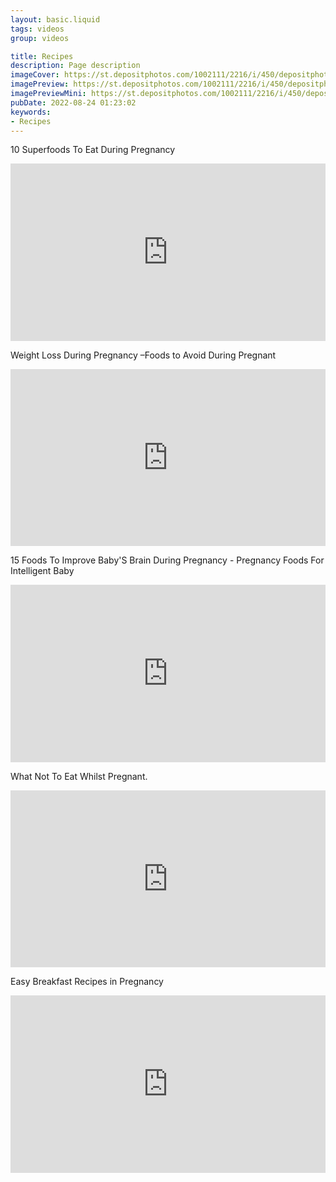```yaml
---
layout: basic.liquid
tags: videos
group: videos

title: Recipes
description: Page description
imageCover: https://st.depositphotos.com/1002111/2216/i/450/depositphotos_22165159-stock-photo-pregnancy-and-cooking.jpg
imagePreview: https://st.depositphotos.com/1002111/2216/i/450/depositphotos_22165159-stock-photo-pregnancy-and-cooking.jpg
imagePreviewMini: https://st.depositphotos.com/1002111/2216/i/450/depositphotos_22165159-stock-photo-pregnancy-and-cooking.jpg
pubDate: 2022-08-24 01:23:02
keywords:
- Recipes
---
```


10 Superfoods To Eat During Pregnancy 

<div style="position:relative;padding-bottom:56.25%;height:0;overflow:hidden;"> <iframe style="width:100%;height:100%;position:absolute;left:0px;top:0px;overflow:hidden" frameborder="0" type="text/html" src="https://www.dailymotion.com/embed/video/x7qv9eh" width="100%" height="100%" allowfullscreen > </iframe> </div>

Weight Loss During Pregnancy –Foods to Avoid During Pregnant

<div style="position:relative;padding-bottom:56.25%;height:0;overflow:hidden;"> <iframe style="width:100%;height:100%;position:absolute;left:0px;top:0px;overflow:hidden" frameborder="0" type="text/html" src="https://www.dailymotion.com/embed/video/xh2wka" width="100%" height="100%" allowfullscreen > </iframe> </div>

15 Foods To Improve Baby'S Brain During Pregnancy - Pregnancy Foods For Intelligent Baby

<div style="position:relative;padding-bottom:56.25%;height:0;overflow:hidden;"> <iframe style="width:100%;height:100%;position:absolute;left:0px;top:0px;overflow:hidden" frameborder="0" type="text/html" src="https://www.dailymotion.com/embed/video/x80p4lc" width="100%" height="100%" allowfullscreen > </iframe> </div>

What Not To Eat Whilst Pregnant.

<div style="position:relative;padding-bottom:56.25%;height:0;overflow:hidden;"> <iframe style="width:100%;height:100%;position:absolute;left:0px;top:0px;overflow:hidden" frameborder="0" type="text/html" src="https://www.dailymotion.com/embed/video/xu8xh3" width="100%" height="100%" allowfullscreen > </iframe> </div>

Easy Breakfast Recipes in Pregnancy

<div style="position:relative;padding-bottom:56.25%;height:0;overflow:hidden;"> <iframe style="width:100%;height:100%;position:absolute;left:0px;top:0px;overflow:hidden" frameborder="0" type="text/html" src="https://www.youtube.com/embed/mOoVafHTa4s?controls=0" width="100%" height="100%" allowfullscreen > </iframe> </div>
